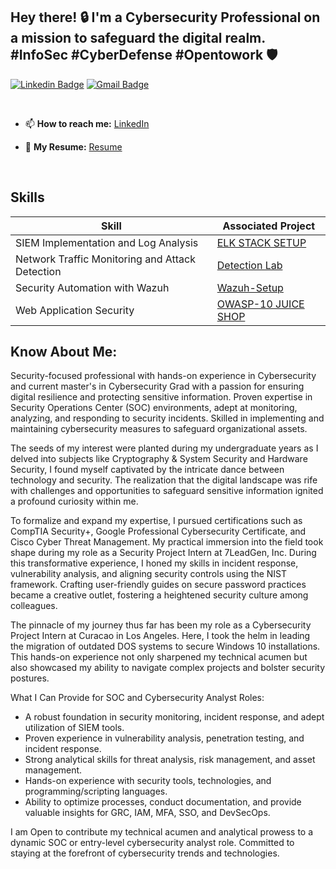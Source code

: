 ## Hey there! 🔒 I'm a Cybersecurity Professional on a mission to safeguard the digital realm. #InfoSec #CyberDefense #Opentowork 🛡️

[![Linkedin Badge](https://img.shields.io/badge/-neilmachado-blue?style=flat-square&logo=Linkedin&logoColor=white&link=https://www.linkedin.com/in/neilmachado/)](https://www.linkedin.com/in/neilmachado/)
[![Gmail Badge](https://img.shields.io/badge/-neilmachado07@gmail.com-c14438?style=flat-square&logo=Gmail&logoColor=white&link=mailto:neilmachado07@gmail.com)](mailto:neilmachado@gmail.com) 

<br>

- 📫 <b>How to reach me:</b> [LinkedIn](https://linkedin.com/in/neilmachado)

- 📌 <b>My Resume:</b> [Resume](https://github.com/neilmachado/neilmachado/blob/main/Neil%20%20CV.pdf)

<br>

## Skills

| Skill                                         | Associated Project         |
|-----------------------------------------------|----------------------------|
| SIEM Implementation and Log Analysis          | <a href="https://github.com/neilmachado/Wazuh-Setup-Enhanced-Security-Monitoring">ELK STACK SETUP</a>|
| Network Traffic Monitoring and Attack Detection | <a href="https://github.com/neilmachado/Packet-analysis">Detection Lab</a>|
| Security Automation with Wazuh                | <a href="https://github.com/neilmachado/Wazuh-Setup-Enhanced-Security-Monitoring">Wazuh-Setup</a>|
| Web Application Security                | <a href="https://github.com/neilmachado/OWASP-10---Juice-Shop-Walkthrough">OWASP-10 JUICE SHOP</a>|



## Know About Me: 
Security-focused professional with hands-on experience in Cybersecurity and current master's in Cybersecurity Grad with a passion for ensuring digital resilience and protecting sensitive information. Proven expertise in Security Operations Center (SOC) environments, adept at monitoring, analyzing, and responding to security incidents. Skilled in implementing and maintaining cybersecurity measures to safeguard organizational assets. 

The seeds of my interest were planted during my undergraduate years as I delved into subjects like Cryptography & System Security and Hardware Security, I found myself captivated by the intricate dance between technology and security. The realization that the digital landscape was rife with challenges and opportunities to safeguard sensitive information ignited a profound curiosity within me.

To formalize and expand my expertise, I pursued certifications such as CompTIA Security+, Google Professional Cybersecurity Certificate, and Cisco Cyber Threat Management. My practical immersion into the field took shape during my role as a Security Project Intern at 7LeadGen, Inc. During this transformative experience, I honed my skills in incident response, vulnerability analysis, and aligning security controls using the NIST framework. Crafting user-friendly guides on secure password practices became a creative outlet, fostering a heightened security culture among colleagues.

The pinnacle of my journey thus far has been my role as a Cybersecurity Project Intern at Curacao in Los Angeles. Here, I took the helm in leading the migration of outdated DOS systems to secure Windows 10 installations. This hands-on experience not only sharpened my technical acumen but also showcased my ability to navigate complex projects and bolster security postures.

What I Can Provide for SOC and Cybersecurity Analyst Roles:
- A robust foundation in security monitoring, incident response, and adept utilization of SIEM tools.
- Proven experience in vulnerability analysis, penetration testing, and incident response.
- Strong analytical skills for threat analysis, risk management, and asset management.
- Hands-on experience with security tools, technologies, and programming/scripting languages.
- Ability to optimize processes, conduct documentation, and provide valuable insights for GRC, IAM, MFA, SSO, and DevSecOps.

I am Open to contribute my technical acumen and analytical prowess to a dynamic SOC or entry-level cybersecurity analyst role. Committed to staying at the forefront of cybersecurity trends and technologies.
